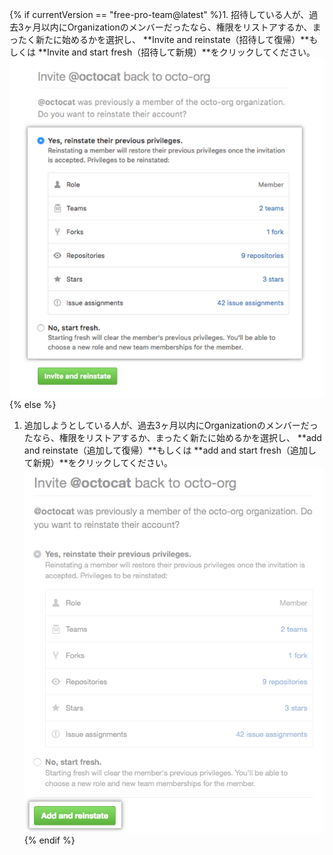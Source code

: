{% if currentVersion == "free-pro-team@latest" %}1. 招待している人が、過去3ヶ月以内にOrganizationのメンバーだったなら、権限をリストアするか、まったく新たに始めるかを選択し、 **Invite and reinstate（招待して復帰）**もしくは **Invite and start fresh（招待して新規）**をクリックしてください。
  ![権限をリストアするかを選択](/assets/images/help/organizations/choose_whether_to_restore_org_member_info.png){% else %}
1. 追加しようとしている人が、過去3ヶ月以内にOrganizationのメンバーだったなら、権限をリストアするか、まったく新たに始めるかを選択し、 **add and reinstate（追加して復帰）**もしくは **add and start fresh（追加して新規）**をクリックしてください。 ![Choose whether to restore privileges](/assets/images/help/organizations/choose_whether_to_restore_org_member_info_ghe.png){% endif %}
